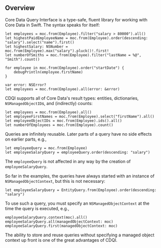 ## Overview

Core Data Query Interface is a type-safe, fluent library for working with Core Data in Swift. The syntax speaks for itself:

    let employees = moc.from(Employee).filter("salary > 80000").all()
    let highestPaidEmployeeName = moc.from(Employee).order(descending: "salary").select("name").first()
    let highestSalary: NSNumber = moc.from(Employee).max("salary").pluck()!.first!
    let numberOfSmiths = moc.from(Employee).filter("lastName = %@", "Smith").count()

    for employee in moc.from(Employee).order("startDate") {
    	debugPrintln(employee.firstName)
    }

    var error: NSError?
    let employees = moc.from(Employee).all(error: &error)

CDQI supports all of Core Data's result types: entities, dictionaries, `NSManagedObjectID`s, and (indirectly) counts:

    let employees = moc.from(Employee).all()
    let employeeFirstNames = moc.from(Employee).select("firstName").all()
    let employeeObjectIDs = moc.from(Employee).ids().all()
    let numberOfEmployees = moc.from(Employee).count()

Queries are infinitely reusable. Later parts of a query have no side effects on earlier parts, e.g.,

    let employeeQuery = moc.from(Employee)
    let employeeSalaryQuery = employeeQuery.order(descending: "salary")

The `employeeQuery` is not affected in any way by the creation of `employeeSalaryQuery`.

So far in the examples, the queries have always started with an instance of `NSManagedObjectContext`, but this is not necessary:

    let employeeSalaryQuery = EntityQuery.from(Employee).order(descending: "salary")

To use such a query, you must specify an `NSManagedObjectContext` at the time the query is executed, e.g.,

    employeeSalaryQuery.context(moc).all()
    employeeSalaryQuery.all(managedObjectContext: moc)
    employeeSalaryQuery.first(managedObjectContext: moc)

The ability to store and reuse queries without specifying a managed object context up front is one of the great advantages of CDQI.
